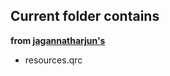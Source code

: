 
## Current folder contains

**from [jagannatharjun's ](https://github.com/jagannatharjun/qbt-theme/blob/master/material/resources.qrc)**
- resources.qrc